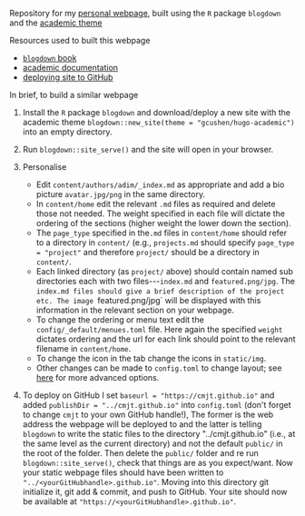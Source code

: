 Repository for my [personal webpage](https://cmjt.github.io), built using the `R` package `blogdown` and the [academic theme](https://sourcethemes.com/academic/)

Resources used to built this webpage
 - [`blogdown` book](https://bookdown.org/yihui/blogdown/)
 - [academic documentation](https://sourcethemes.com/academic/docs/get-started/)
 - [deploying site to GitHub](https://richardlent.github.io/post/how-i-deploy-my-website-to-github-using-rstudio-blogdown-and-hugo/)

In brief, to build a similar webpage

 1. Install the `R` package `blogdown` and download/deploy a new site with the academic theme
 `blogdown::new_site(theme = "gcushen/hugo-academic")` into an empty directory.
 2. Run `blogdown::site_serve()` and the site will open in your browser.
 3. Personalise
    - Edit `content/authors/adim/_index.md` as appropriate and add a bio picture `avatar.jpg/png` in the same directory.
    - In `content/home` edit the relevant `.md` files as required and delete those not needed. The weight specified in each file will dictate the ordering of the sections (higher weight the lower down the section).
    - The `page_type` specified in the`.md` files in `content/home` should refer to a directory in `content/` (e.g., `projects.md` should specify `page_type = "project"` and therefore `project/` should be a directory in `content/`.
    - Each linked directory (as `project/` above) should contain named sub directories each with two files---`index.md` and `featured.png/jpg`. The `index.md files should give a brief description of the project etc. The image `featured.png/jpg` will be displayed with this information in the relevant section on your webpage.
    - To change the ordering or menu text edit the `config/_default/menues.toml` file. Here again the specified `weight` dictates ordering and the url for each link should point to the relevant filename in `content/home`.
    - To change the icon in the tab change the icons in `static/img`.
    - Other changes can be made to `config.toml` to change layout; see [here]((https://sourcethemes.com/academic/docs/get-started/)) for more advanced options.

 4. To deploy on GitHub I set `baseurl = "https://cmjt.github.io"` and added `publishDir = "../cmjt.github.io"` into `config.toml` (don't forget to change `cmjt` to your own GitHub handle!), The former is the web address the webpage will be deployed to and the latter is telling `blogdown` to write the static files to the directory "../cmjt.github.io" (i.e., at the same level as the current directory) and not the default `public/` in the root of the folder. Then delete the `public/` folder and re run `blogdown::site_serve()`, check that things are as you expect/want. Now your static webpage files should have been written to `"../<yourGitHubhandle>.github.io"`. Moving into this directory git initialize it, git add & commit, and push to GitHub. Your site should now be available at `"https://<yourGitHubhandle>.github.io"`.
